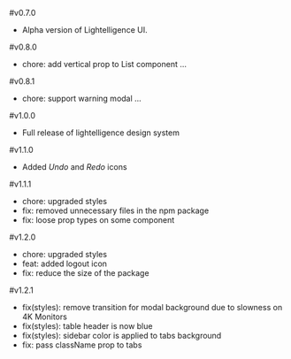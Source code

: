 #v0.7.0
- Alpha version of Lightelligence UI.

#v0.8.0
- chore: add vertical prop to List component …

#v0.8.1
- chore: support warning modal …

#v1.0.0
- Full release of lightelligence design system

#v1.1.0
- Added *Undo* and *Redo* icons

#v1.1.1
- chore: upgraded styles
- fix: removed unnecessary files in the npm package
- fix: loose prop types on some component

#v1.2.0
- chore: upgraded styles
- feat: added logout icon
- fix: reduce the size of the package

#v1.2.1
- fix(styles): remove transition for modal background due to slowness on 4K Monitors
- fix(styles): table header is now blue
- fix(styles): sidebar color is applied to tabs background
- fix: pass className prop to tabs
